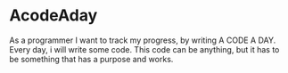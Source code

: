 # AcodeAday

As a programmer I want to track my progress, by writing A CODE A DAY. Every day, i will write some code. This code can be anything, but it has to be something that has a purpose and works.
